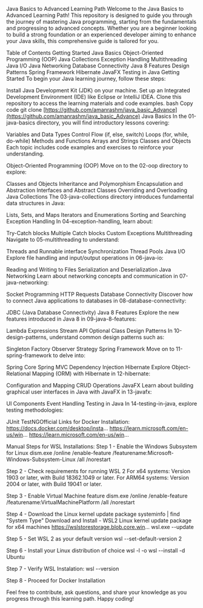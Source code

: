 Java Basics to Advanced Learning Path
Welcome to the Java Basics to Advanced Learning Path! This repository is designed to guide you through the journey of mastering Java programming, starting from the fundamentals and progressing to advanced concepts. Whether you are a beginner looking to build a strong foundation or an experienced developer aiming to enhance your Java skills, this comprehensive guide is tailored for you.

Table of Contents
Getting Started
Java Basics
Object-Oriented Programming (OOP)
Java Collections
Exception Handling
Multithreading
Java I/O
Java Networking
Database Connectivity
Java 8 Features
Design Patterns
Spring Framework
Hibernate
JavaFX
Testing in Java
Getting Started
To begin your Java learning journey, follow these steps:

Install Java Development Kit (JDK) on your machine.
Set up an Integrated Development Environment (IDE) like Eclipse or IntelliJ IDEA.
Clone this repository to access the learning materials and code examples.
bash
Copy code
git clone [https://github.com/amanrashm/java_basic_Advance](https://github.com/amanrashm/java_basic_Advance)
Java Basics
In the 01-java-basics directory, you will find introductory lessons covering:

Variables and Data Types
Control Flow (if, else, switch)
Loops (for, while, do-while)
Methods and Functions
Arrays and Strings
Classes and Objects
Each topic includes code examples and exercises to reinforce your understanding.

Object-Oriented Programming (OOP)
Move on to the 02-oop directory to explore:

Classes and Objects
Inheritance and Polymorphism
Encapsulation and Abstraction
Interfaces and Abstract Classes
Overriding and Overloading
Java Collections
The 03-java-collections directory introduces fundamental data structures in Java:

Lists, Sets, and Maps
Iterators and Enumerations
Sorting and Searching
Exception Handling
In 04-exception-handling, learn about:

Try-Catch blocks
Multiple Catch blocks
Custom Exceptions
Multithreading
Navigate to 05-multithreading to understand:

Threads and Runnable interface
Synchronization
Thread Pools
Java I/O
Explore file handling and input/output operations in 06-java-io:

Reading and Writing to Files
Serialization and Deserialization
Java Networking
Learn about networking concepts and communication in 07-java-networking:

Socket Programming
HTTP Requests
Database Connectivity
Discover how to connect Java applications to databases in 08-database-connectivity:

JDBC (Java Database Connectivity)
Java 8 Features
Explore the new features introduced in Java 8 in 09-java-8-features:

Lambda Expressions
Stream API
Optional Class
Design Patterns
In 10-design-patterns, understand common design patterns such as:

Singleton
Factory
Observer
Strategy
Spring Framework
Move on to 11-spring-framework to delve into:

Spring Core
Spring MVC
Dependency Injection
Hibernate
Explore Object-Relational Mapping (ORM) with Hibernate in 12-hibernate:

Configuration and Mapping
CRUD Operations
JavaFX
Learn about building graphical user interfaces in Java with JavaFX in 13-javafx:

UI Components
Event Handling
Testing in Java
In 14-testing-in-java, explore testing methodologies:

JUnit
TestNGOfficial Links for Docker Installation:
https://docs.docker.com/desktop/insta...
https://learn.microsoft.com/en-us/win...
https://learn.microsoft.com/en-us/win...

Manual Steps for WSL Installations:
Step 1 - Enable the Windows Subsystem for Linux
dism.exe /online /enable-feature /featurename:Microsoft-Windows-Subsystem-Linux /all /norestart

Step 2 - Check requirements for running WSL 2
For x64 systems: Version 1903 or later, with Build 18362.1049 or later.
For ARM64 systems: Version 2004 or later, with Build 19041 or later.

Step 3 - Enable Virtual Machine feature
dism.exe /online /enable-feature /featurename:VirtualMachinePlatform /all /norestart

Step 4 - Download the Linux kernel update package
systeminfo | find "System Type"
Download and Install - WSL2 Linux kernel update package for x64 machines
https://wslstorestorage.blob.core.win...
wsl.exe --update

Step 5 - Set WSL 2 as your default version
wsl --set-default-version 2

Step 6 - Install your Linux distribution of choice
wsl -l -o
wsl --install -d Ubuntu

Step 7 - Verify WSL Instalation:
wsl --version

Step 8 - Proceed for Docker Installation

Feel free to contribute, ask questions, and share your knowledge as you progress through this learning path. Happy coding!
